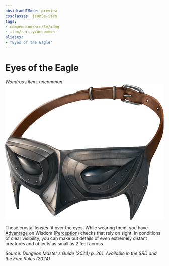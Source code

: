 ```yaml
---
obsidianUIMode: preview
cssclasses: json5e-item
tags:
- compendium/src/5e/xdmg
- item/rarity/uncommon
aliases: 
- "Eyes of the Eagle"
---
```

# Eyes of the Eagle
*Wondrous item, uncommon*  
![](/3-Mechanics/CLI/items/img/eyes-of-the-eagle.webp#right)


These crystal lenses fit over the eyes. While wearing them, you have [Advantage](/3-Mechanics/CLI/variant-rules/advantage-xphb.md) on Wisdom ([Perception](skills.md#Perception)) checks that rely on sight. In conditions of clear visibility, you can make out details of even extremely distant creatures and objects as small as 2 feet across.

*Source: Dungeon Master's Guide (2024) p. 261. Available in the <span title='Systems Reference Document (5.2)'>SRD</span> and the Free Rules (2024)*